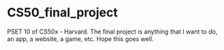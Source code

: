 # CS50_final_project

PSET 10 of CS50x - Harvard. The final project is anything that I want to do, an app, a website, a game, etc. Hope this goes well.

